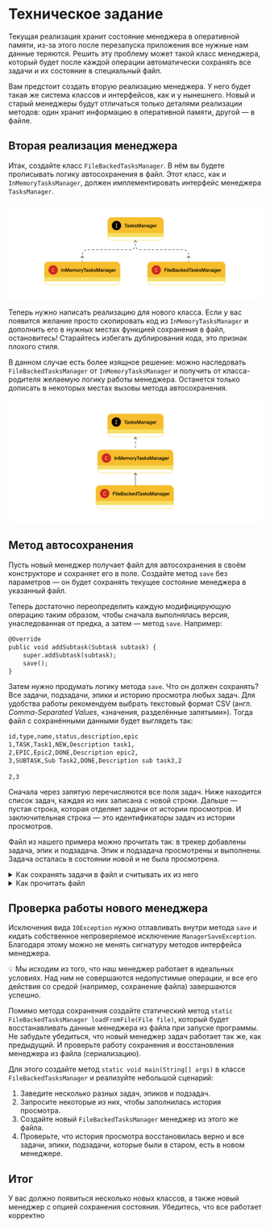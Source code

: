 # Техническое задание

Текущая реализация хранит состояние менеджера в оперативной памяти, из-за этого после перезапуска приложения все нужные
нам данные теряются. Решить эту проблему может такой класс менеджера, который будет после каждой операции автоматически
сохранять все задачи и их состояние в специальный файл.

Вам предстоит создать вторую реализацию менеджера. У него будет такая же система классов и интерфейсов, как и у
нынешнего. Новый и старый менеджеры будут отличаться только деталями реализации методов: один хранит информацию в
оперативной памяти, другой — в файле.

## Вторая реализация менеджера

Итак, создайте класс `FileBackedTasksManager`. В нём вы будете прописывать логику автосохранения в файл. Этот класс, как
и
`InMemoryTasksManager`, должен имплементировать интерфейс менеджера `TasksManager`.

![img.png](img.png)

Теперь нужно написать реализацию для нового класса. Если у вас появится желание просто скопировать код из
`InMemoryTasksManager` и дополнить его в нужных местах функцией сохранения в файл, остановитесь! Старайтесь избегать
дублирования кода, это признак плохого стиля.

В данном случае есть более изящное решение: можно наследовать `FileBackedTasksManager` от `InMemoryTasksManager` и
получить
от класса-родителя желаемую логику работы менеджера. Останется только дописать в некоторых местах вызовы метода
автосохранения.

![img_1.png](img_1.png)

## Метод автосохранения

Пусть новый менеджер получает файл для автосохранения в своём конструкторе и сохраняет его в поле. Создайте метод `save`
без параметров — он будет сохранять текущее состояние менеджера в указанный файл.

Теперь достаточно переопределить каждую модифицирующую операцию таким образом, чтобы сначала выполнялась версия,
унаследованная от предка, а затем — метод `save`. Например:

```
@Override
public void addSubtask(Subtask subtask) {
    super.addSubtask(subtask);
    save();
}
```

Затем нужно продумать логику метода `save`. Что он должен сохранять? Все задачи, подзадачи, эпики и историю просмотра
любых задач. Для удобства работы рекомендуем выбрать текстовый формат CSV (англ. _Comma-Separated Values_, «значения,
разделённые запятыми»). Тогда файл с сохранёнными данными будет выглядеть так:

```
id,type,name,status,description,epic
1,TASK,Task1,NEW,Description task1,
2,EPIC,Epic2,DONE,Description epic2,
3,SUBTASK,Sub Task2,DONE,Description sub task3,2

2,3
```

Сначала через запятую перечисляются все поля задач. Ниже находится список задач, каждая из них записана с новой строки.
Дальше — пустая строка, которая отделяет задачи от истории просмотров. И заключительная строка — это идентификаторы
задач из истории просмотров.

Файл из нашего примера можно прочитать так: в трекер добавлены задача, эпик и подзадача. Эпик и подзадача просмотрены и
выполнены. Задача осталась в состоянии новой и не была просмотрена.

<details>
<summary>Как сохранять задачи в файл и считывать их из него</summary>

- Создайте enum с типами задач.
- Напишите метод сохранения задачи в строку `String toString(Task task)` или переопределите базовый.
- Напишите метод создания задачи из строки `Task fromString(String value)`.
- Напишите статические методы `static String historyToString(HistoryManager manager)` и `static List<Integer>
  historyFromString(String value)` для сохранения и восстановления менеджера истории из CSV.

</details>

<details>
<summary>Как прочитать файл</summary>

В Java есть несколько способов чтения файлов. Вы можете использовать такой:
```
Files.readString(Path.of(path));
```

</details>

## Проверка работы нового менеджера

Исключения вида `IOException` нужно отлавливать внутри метода `save` и кидать собственное непроверяемое
исключение `ManagerSaveException`. Благодаря этому можно не менять сигнатуру методов интерфейса менеджера.

💡 Мы исходим из того, что наш менеджер работает в идеальных условиях. Над ним не совершаются недопустимые операции, и
все его действия со средой (например, сохранение файла) завершаются успешно.

Помимо метода сохранения создайте статический метод `static FileBackedTasksManager loadFromFile(File file)`, который
будет
восстанавливать данные менеджера из файла при запуске программы. Не забудьте убедиться, что новый менеджер задач
работает так же, как предыдущий. И проверьте работу сохранения и восстановления менеджера из файла (сериализацию).

Для этого создайте метод `static void main(String[] args)` в классе `FileBackedTasksManager` и реализуйте небольшой
сценарий:

1. Заведите несколько разных задач, эпиков и подзадач.
2. Запросите некоторые из них, чтобы заполнилась история просмотра.
3. Создайте новый `FileBackedTasksManager` менеджер из этого же файла.
4. Проверьте, что история просмотра восстановилась верно и все задачи, эпики, подзадачи, которые были в старом, есть в
   новом менеджере.

## Итог

У вас должно появиться несколько новых классов, а также новый менеджер с опцией сохранения состояния. Убедитесь, что все
работает корректно
